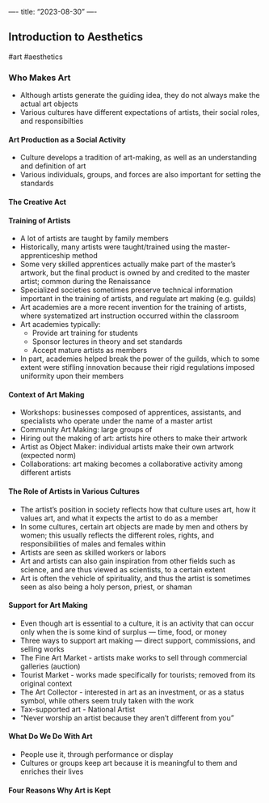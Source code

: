 —-
title: “2023-08-30”
—-
## Introduction to Aesthetics
#art #aesthetics 
### Who Makes Art
- Although artists generate the guiding idea, they do not always make the actual art objects
- Various cultures have different expectations of artists, their social roles, and responsibilties
#### Art Production as a Social Activity
- Culture develops a tradition of art-making, as well as an understanding and definition of art
- Various individuals, groups, and forces are also important for setting the standards

#### The Creative Act


#### Training of Artists
- A lot of artists are taught by family members
- Historically, many artists were taught/trained using the master-apprenticeship method
- Some very skilled apprentices actually make part of the master’s artwork, but the final product is owned by and credited to the master artist; common during the Renaissance
- Specialized societies sometimes preserve technical information important in the training of artists, and regulate art making (e.g. guilds)
- Art academies are a more recent invention for the training of artists, where systematized art instruction occurred within the classroom
- Art academies typically:
	- Provide art training for students
	- Sponsor lectures in theory and set standards
	- Accept mature artists as members
- In part, academies helped break the power of the guilds, which to some extent were stifling innovation because their rigid regulations imposed uniformity upon their members

#### Context of Art Making
- Workshops: businesses composed of apprentices, assistants, and specialists who operate under the name of a master artist
- Community Art Making: large groups of
- Hiring out the making of art: artists hire others to make their artwork
- Artist as Object Maker: individual artists make their own artwork (expected norm)
- Collaborations: art making becomes a collaborative activity among different artists

#### The Role of Artists in Various Cultures
- The artist’s position in society reflects how that culture uses art, how it values art, and what it expects the artist to do as a member
- In some cultures, certain art objects are made by men and others by women; this usually reflects the different roles, rights, and responsibilities of males and females within
- Artists are seen as skilled workers or labors
- Art and artists can also gain inspiration from other fields such as science, and are thus viewed as scientists, to a certain extent
- Art is often the vehicle of spirituality, and thus the artist is sometimes seen as also being a holy person, priest, or shaman

#### Support for Art Making
- Even though art is essential to a culture, it is an activity that can occur only when the is some kind of surplus — time, food, or money
- Three ways to support art making — direct support, commissions, and selling works
- The Fine Art Market - artists make works to sell through commercial galleries (auction)
- Tourist Market - works made specifically for tourists; removed from its original context
- The Art Collector - interested in art as an investment, or as a status symbol, while others seem truly taken with the work
- Tax-supported art - National Artist
- “Never worship an artist because they aren’t different from you”

#### What Do We Do With Art
- People use it, through performance or display
- Cultures or groups keep art because it is meaningful to them and enriches their lives


#### Four Reasons Why Art is Kept